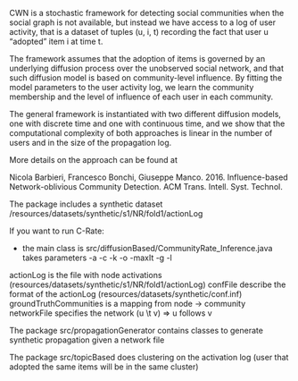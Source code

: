 CWN is a stochastic framework for detecting social communities when the social graph is not available, but instead we have access to a log of user activity, that is a dataset of tuples (u, i, t) recording the fact that user u “adopted” item i at time t.

The framework assumes that the adoption of items is governed by an underlying diffusion process over the unobserved social network, and that such diffusion model is based on community-level influence. By fitting the model parameters to the user activity log, we learn the community membership and the level of influence of each user in each community. 

The general framework is instantiated with two different diffusion models, one with discrete time and one with continuous time, and we show that the computational complexity of both approaches is linear in the number of users and in the size of the propagation log.

More details on the approach can be found at 

Nicola Barbieri, Francesco Bonchi, Giuseppe Manco. 2016. Influence-based Network-oblivious Community Detection. ACM Trans. Intell. Syst. Technol. 

The package includes a synthetic dataset 
/resources/datasets/synthetic/s1/NR/fold1/actionLog

If you want to run C-Rate:
- the main class is src/diffusionBased/CommunityRate_Inference.java
takes parameters
 -a <actionlog> -c <confFile> -k <nCommunities> -o <output> -maxIt <maxIt> -g <groundTruthCommunities>  -l <networkFile> 

actionLog is the file with node activations  (resources/datasets/synthetic/s1/NR/fold1/actionLog)
confFile describe the format of the actionLog (resources/datasets/synthetic/conf.inf)
groundTruthCommunities is a mapping from node -> community
networkFile specifies the network (u \t v) => u follows v

The package src/propagationGenerator contains classes to generate synthetic propagation given a network file

The package src/topicBased does clustering on the activation log (user that adopted the same items will be in the same cluster)
